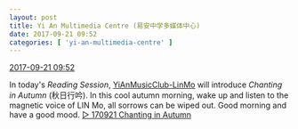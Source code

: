 ```yaml
---
layout: post
title: Yi An Multimedia Centre (易安中学多媒体中心)
date: 2017-09-21 09:52
categories: [ 'yi-an-multimedia-centre' ]
---
```


<div class="weibo-info">
  <a href="http://weibo.com/6196825252/FmO0phLTi">2017-09-21 09:52</a>
</div>

In today's *Reading Session*, [YiAnMusicClub-LinMo](http://weibo.com/u/6108312042) will introduce *Chanting in Autumn* (秋日行吟). In this cool autumn morning, wake up and listen to the magnetic voice of LIN Mo, all sorrows can be wiped out. Good morning and have a good mood. [▷ 170921 Chanting in Autumn](http://www.ximalaya.com/78339006/sound/51638968/)

